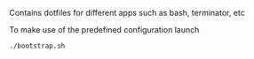 Contains dotfiles for different apps such as bash, terminator, etc

To make use of the predefined configuration launch

`./bootstrap.sh`
